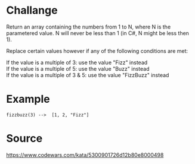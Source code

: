 # Challange
Return an array containing the numbers from 1 to N, where N is the parametered value. N will never be less than 1 (in C#, N might be less then 1).

Replace certain values however if any of the following conditions are met: <br>

If the value is a multiple of 3: use the value "Fizz" instead <br>
If the value is a multiple of 5: use the value "Buzz" instead <br>
If the value is a multiple of 3 & 5: use the value "FizzBuzz" instead <br>

# Example
``` fizzbuzz(3) -->  [1, 2, "Fizz"] ```

# Source
https://www.codewars.com/kata/5300901726d12b80e8000498